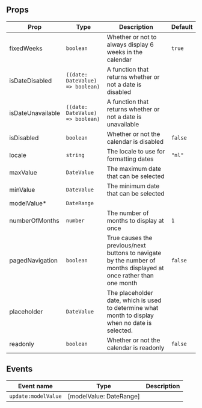 <!-- This file is automatically generated, do not edit manually. -->

<script setup>
import AppRangeCalendarPlayground from './AppRangeCalendarPlayground.vue'
</script>

<AppRangeCalendarPlayground />

## Props

| Prop | Type | Description | Default |
| ---- | ---- | ----------- | ------- |
| fixedWeeks | `boolean` | Whether or not to always display 6 weeks in the calendar | `true` |
| isDateDisabled | `((date: DateValue) => boolean)` | A function that returns whether or not a date is disabled |  |
| isDateUnavailable | `((date: DateValue) => boolean)` | A function that returns whether or not a date is unavailable |  |
| isDisabled | `boolean` | Whether or not the calendar is disabled | `false` |
| locale | `string` | The locale to use for formatting dates | `"nl"` |
| maxValue | `DateValue` | The maximum date that can be selected |  |
| minValue | `DateValue` | The minimum date that can be selected |  |
| modelValue* | `DateRange` |  |  |
| numberOfMonths | `number` | The number of months to display at once | `1` |
| pagedNavigation | `boolean` | True causes the previous/next buttons to navigate by the number of months displayed at once rather than one month | `false` |
| placeholder | `DateValue` | The placeholder date, which is used to determine what month to display when no date is selected. |  |
| readonly | `boolean` | Whether or not the calendar is readonly | `false` |


## Events

| Event name | Type | Description |
| ---------- | ---- | ----------- |
| `update:modelValue` | [modelValue: DateRange] |  |

